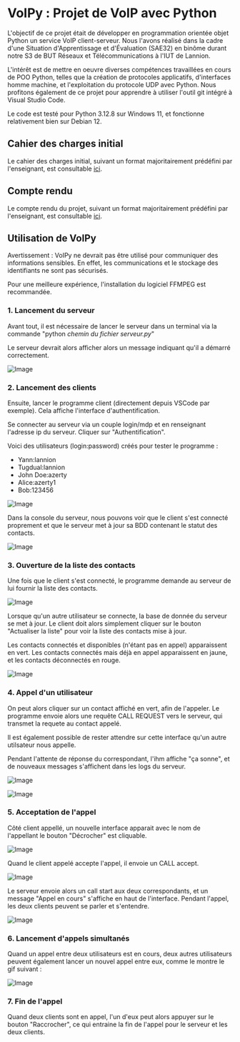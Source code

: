 # VoIPy : Projet de VoIP avec Python
L'objectif de ce projet était de développer en programmation orientée objet Python un service VoIP client-serveur. Nous l'avons réalisé dans la cadre d'une Situation d'Apprentissage et d'Évaluation (SAE32) en binôme durant notre S3 de BUT Réseaux et Télécommunications à l'IUT de Lannion.

L'intérêt est de mettre en oeuvre diverses compétences travaillées en cours de POO Python, telles que la création de protocoles applicatifs, d'interfaces homme machine, et l'exploitation du protocole UDP avec Python. Nous profitons également de ce projet pour apprendre à utiliser l'outil git intégré à Visual Studio Code.

Le code est testé pour Python 3.12.8 sur Windows 11, et fonctionne relativement bien sur Debian 12.

## Cahier des charges initial
Le cahier des charges initial, suivant un format majoritairement prédéfini par l'enseignant, est consultable [ici](https://github.com/Yann-Plougonven/VoIPy/blob/main/cahier_des_charges_initial/cahier_des_charges.md#-cahier-des-charges-pr%C3%A9visionnel-). 

## Compte rendu
Le compte rendu du projet, suivant un format majoritairement prédéfini par l'enseignant, est consultable [ici](https://github.com/Yann-Plougonven/VoIPy/blob/main/compte_rendu/Compte-rendu.md).

## Utilisation de VoIPy
Avertissement : VoIPy ne devrait pas être utilisé pour communiquer des informations sensibles. En effet, les communications et le stockage des identifiants ne sont pas sécurisés.

Pour une meilleure expérience, l'installation du logiciel FFMPEG est recommandée.

### 1. Lancement du serveur
Avant tout, il est nécessaire de lancer le serveur dans un terminal via la commande "python *chemin du fichier serveur.py*"

Le serveur devrait alors afficher alors un message indiquant qu'il a démarré correctement.

![Image](compte_rendu/images/demarrages.png)

### 2. Lancement des clients
Ensuite, lancer le programme client (directement depuis VSCode par exemple). Cela affiche l'interface d'authentification.

Se connecter au serveur via un couple login/mdp et en renseignant l'adresse ip du serveur. Cliquer sur "Authentification".

Voici des utilisateurs (login:password) créés pour tester le programme :
* Yann:lannion
* Tugdual:lannion
* John Doe:azerty
* Alice:azerty1
* Bob:123456

![Image](compte_rendu/images/IHM_Auth.png)

Dans la console du serveur, nous pouvons voir que le client s'est connecté proprement et que le serveur met à jour sa BDD contenant le statut des contacts.

![Image](compte_rendu/images/auths.png)

### 3. Ouverture de la liste des contacts

Une fois que le client s'est connecté, le programme demande au serveur de lui fournir la liste des contacts.

![Image](compte_rendu/images/contactsc1.png)

Lorsque qu'un autre utilisateur se connecte, la base de donnée du serveur se met à jour. Le client doit alors simplement cliquer sur le bouton "Actualiser la liste" pour voir la liste des contacts mise à jour.

Les contacts connectés et disponibles (n'étant pas en appel) apparaissent en vert. Les contacts connectés mais déjà en appel apparaissent en jaune, et les contacts déconnectés en rouge.

![Image](compte_rendu/images/contactsc2.png)

### 4. Appel d'un utilisateur

On peut alors cliquer sur un contact affiché en vert, afin  de l'appeler. Le programme envoie alors une requête CALL REQUEST vers le serveur, qui transmet la requete au contact appelé.

Il est également possible de rester attendre sur cette interface qu'un autre utilsateur nous appelle.

Pendant l'attente de réponse du correspondant, l'ihm affiche "ça sonne", et de nouveaux messages s'affichent dans les logs du serveur.

![Image](compte_rendu/images/appelsonnec%20(1).png)

![Image](compte_rendu/images/Callrequestserv.png)

### 5. Acceptation de l'appel

Côté client appellé, un nouvelle interface apparait avec le nom de l'appellant le bouton "Décrocher" est cliquable.

![Image](compte_rendu/images/onnousappellec.png)

Quand le client appelé accepte l'appel, il envoie un CALL accept.

![Image](compte_rendu/images/call_accepts.png)

Le serveur envoie alors un call start aux deux correspondants, et un message "Appel en cours" s'affiche en haut de l'interface. Pendant l'appel, les deux clients peuvent se parler et s'entendre.

![Image](compte_rendu/images/appelencours%20(1).png)

### 6. Lancement d'appels simultanés

Quand un appel entre deux utilisateurs est en cours, deux autres utilisateurs peuvent également lancer un nouvel appel entre eux, comme le montre le gif suivant :

![Image](compte_rendu/images/deux_appels_en_parrallèle.gif)

### 7. Fin de l'appel

Quand deux clients sont en appel, l'un d'eux peut alors appuyer sur le bouton "Raccrocher", ce qui entraine la fin de l'appel pour le serveur et les deux clients.
